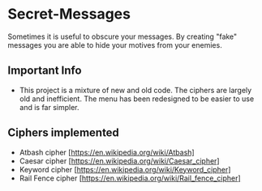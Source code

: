 # Secret-Messages

Sometimes it is useful to obscure your messages. By creating "fake" messages you are able to hide your
motives from your enemies.

## Important Info

- This project is a mixture of new and old code. The ciphers are largely old and inefficient.
The menu has been redesigned to be easier to use and is far simpler.

## Ciphers implemented

- Atbash cipher [https://en.wikipedia.org/wiki/Atbash]
- Caesar cipher [https://en.wikipedia.org/wiki/Caesar_cipher]
- Keyword cipher [https://en.wikipedia.org/wiki/Keyword_cipher]
- Rail Fence cipher [https://en.wikipedia.org/wiki/Rail_fence_cipher]
